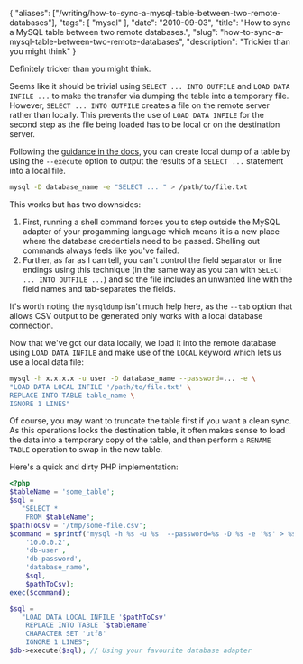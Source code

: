 {
    "aliases": ["/writing/how-to-sync-a-mysql-table-between-two-remote-databases"],
    "tags": [
        "mysql"
    ],
    "date": "2010-09-03",
    "title": "How to sync a MySQL table between two remote databases.",
    "slug": "how-to-sync-a-mysql-table-between-two-remote-databases",
    "description": "Trickier than you might think"
}

Definitely tricker than you might think.

Seems like it should be trivial using `SELECT ... INTO OUTFILE` and
`LOAD DATA INFILE ...` to make the transfer via dumping the table into a
temporary file. However, `SELECT ... INTO OUTFILE` creates a file on the
remote server rather than locally. This prevents the use of
`LOAD DATA INFILE` for the second step as the file being loaded has to
be local or on the destination server.

Following the [guidance in the
docs](http://dev.mysql.com/doc/refman/5.0/en/select.html), you can
create local dump of a table by using the `--execute` option to output
the results of a `SELECT ...` statement into a local file.

``` bash
mysql -D database_name -e "SELECT ... " > /path/to/file.txt
```

This works but has two downsides:

1. First, running a shell command forces you to step outside the MySQL
    adapter of your progamming language which means it is a new place
    where the database credentials need to be passed. Shelling out
    commands always feels like you've failed.
2. Further, as far as I can tell, you can't control the field separator
    or line endings using this technique (in the same way as you can
    with `SELECT ... INTO OUTFILE ...`) and so the file includes an
    unwanted line with the field names and tab-separates the fields.

It's worth noting the `mysqldump` isn't much help here, as the `--tab`
option that allows CSV output to be generated only works with a local
database connection.

Now that we've got our data locally, we load it into the remote database
using `LOAD DATA INFILE` and make use of the `LOCAL` keyword which lets
us use a local data file:

``` bash
mysql -h x.x.x.x -u user -D database_name --password=... -e \
"LOAD DATA LOCAL INFILE '/path/to/file.txt' \
REPLACE INTO TABLE table_name \
IGNORE 1 LINES"
```

Of course, you may want to truncate the table first if you want a clean
sync. As this operations locks the destination table, it often makes
sense to load the data into a temporary copy of the table, and then
perform a `RENAME TABLE` operation to swap in the new table.

Here's a quick and dirty PHP implementation:

``` php
<?php
$tableName = 'some_table';
$sql =
   "SELECT * 
    FROM $tableName";
$pathToCsv = '/tmp/some-file.csv';
$command = sprintf("mysql -h %s -u %s  --password=%s -D %s -e '%s' > %s",
    '10.0.0.2', 
    'db-user', 
    'db-password', 
    'database_name', 
    $sql, 
    $pathToCsv);
exec($command);

$sql =
   "LOAD DATA LOCAL INFILE '$pathToCsv'
    REPLACE INTO TABLE `$tableName`
    CHARACTER SET 'utf8'
    IGNORE 1 LINES";
$db->execute($sql); // Using your favourite database adapter
```
